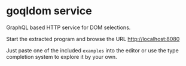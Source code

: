 # goqldom service

GraphQL based HTTP service for DOM selections.

Start the extracted program and browse the URL [http://localhost:8080](http://localhost:8080)

Just paste one of the included `examples` into the editor
or use the type completion system to explore it by your own. 